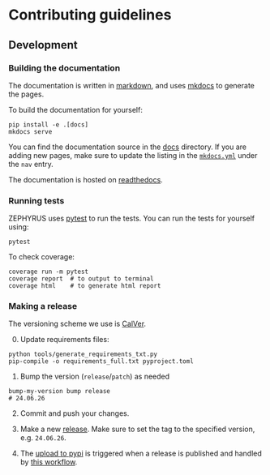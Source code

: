 # Contributing guidelines

## Development

### Building the documentation

The documentation is written in [markdown](https://www.markdownguide.org/basic-syntax/), and uses [mkdocs](https://www.mkdocs.org/) to generate the pages.

To build the documentation for yourself:

```console
pip install -e .[docs]
mkdocs serve
```

You can find the documentation source in the [docs](https://github.com/FormingWorlds/ZEPHYRUS/tree/main/docs) directory.
If you are adding new pages, make sure to update the listing in the [`mkdocs.yml`](https://github.com/FormingWorlds/ZEPHYRUS/blob/main/mkdocs.yml) under the `nav` entry.

The documentation is hosted on [readthedocs](https://readthedocs.io/projects/fwl-zephyrus).

### Running tests

ZEPHYRUS uses [pytest](https://docs.pytest.org/en/latest/) to run the tests. You can run the tests for yourself using:

```console
pytest
```

To check coverage:

```console
coverage run -m pytest
coverage report  # to output to terminal
coverage html    # to generate html report
```


### Making a release

The versioning scheme we use is [CalVer](https://calver.org/).

0. Update requirements files:

```console
python tools/generate_requirements_txt.py
pip-compile -o requirements_full.txt pyproject.toml
```

1. Bump the version (`release`/`patch`) as needed

```console
bump-my-version bump release
# 24.06.26
```

2. Commit and push your changes.

3. Make a new [release](https://github.com/FormingWorlds/ZEPHYRUS/releases). Make sure to set the tag to the specified version, e.g. `24.06.26`.

4. The [upload to pypi](https://pypi.org/project/fwl-zephyrus) is triggered when a release is published and handled by [this workflow](https://github.com/FormingWorlds/ZEPHYRUS/actions/workflows/publish.yaml).
